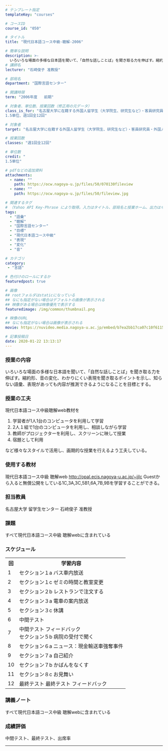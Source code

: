 ```yaml
---
# テンプレート指定
templateKey: "courses"

# コースID
course_id: "050"

# タイトル
title: "現代日本語コース中級-聴解-2006"

# 簡単な説明
description: >-
  いろいろな場面の多様な日本語を聞いて、「自然な話しことば」を聞き取る力を伸ばす。縮約形、音の変化、わかりにくい表現を聞き取るポイントを示し、知らない語彙、表現があっても内容が推測できるようになることを目標とする。 ....
# 講師名
lecturer: "石崎俊子 准教授"

# 部局名
department: "国際言語センター"

# 開講時限
term: "2006年度	前期"

# 対象者、単位数、授業回数（修正用の元データ）
class_is_for: "名古屋大学に在籍する外国人留学生（大学院生、研究生など）・客員研究員・外国人教師で、日本語のレベルが初中級終了程度の人 (留学生センターの実施するプレースメントテストに合格しなければいけない) もしくは留学生センターのSJ200を終了した人
1.5単位、週1回全12回"

# 対象者
target: "名古屋大学に在籍する外国人留学生（大学院生、研究生など）・客員研究員・外国人教師で、日本語のレベルが初中級終了程度の人 (留学生センターの実施するプレースメントテストに合格しなければいけない) もしくは留学生センターのSJ200を終了した人"

# 授業回数
classes: "週1回全12回"

# 単位数
credit: "
1.5単位"

# pdfなどの追加資料
attachments:
  - name: "" 
    path: https://ocw.nagoya-u.jp/files/50/070130fileview
  - name: "" 
    path: https://ocw.nagoya-u.jp/files/50/fileview.jpg

# 関連するタグ
# （Yahoo API Key-Phrase により取得。入力はタイトル、部局名と授業ホーム、出力はキーフレーズ（tags））
tags:
  - "語彙"
  - "聴解"
  - "国際言語センター"
  - "目標"
  - "現代日本語コース中級"
  - "表現"
  - "変化"
  - "音"

# カテゴリ
category:
 - "言語"

# 色付けのロールにするか
featuredpost: true

# 画像
## rootフォルダはstaticになっている
## なにも指定がない場合はデフォルトの画像が表示される
## 映像がある場合は映像優先で表示する
featuredimage: /img/common/thumbnail.png

# 映像のURL
## なにも指定がない場合は画像が表示される
movie: https://nuvideo.media.nagoya-u.ac.jp/embed/b7ea2bb17ca07c10f611511e4423b523b21bb71b

# 記事投稿日
date: 2020-01-22 13:13:17
---
```


### 授業の内容

いろいろな場面の多様な日本語を聞いて、「自然な話しことば」を聞き取る力を伸ばす。縮約形、音の変化、わかりにくい表現を聞き取るポイントを示し、知らない語彙、表現があっても内容が推測できるようになることを目標とする。


### 授業の工夫

現代日本語コース中級聴解web教材を

1. 学習者が1人1台のコンピュータを利用して学習
2. 2人１組で1台のコンピュータを利用し、相談しながら学習
3. 教師がプロジェクターを利用し、スクリーンに映して授業
4. 宿題として利用

など様々なスタイルで活用し、画期的な授業を行えるよう工夫している。





### 使用する教材

現代日本語コース中級 聴解web
<http://opal.ecis.nagoya-u.ac.jp/~ijlc>
Guestから入ると無償公開をしている1C,3A,3C,5B1,6A,7B,9Bを学習することができる。

### 担当教員

名古屋大学 留学生センター 石&#xFA11;俊子 准教授

### 課題

すべて現代日本語コース中級 聴解webに含まれている


<h3>スケジュール</h3>
<table class="basic" width="455">
<tr>
<th width="20" class="center">回</th><th class="center">学習内容</th>
</tr>
<tr>
<td class="center">1</td><td>セクション１a バス車内放送</td>
</tr>
<tr>
<td class="center">2</td><td>セクション１c ゼミの時間と教室変更</td>
</tr>
<tr>
<td class="center">3</td><td>セクション２b レストランで注文する</td>
</tr>
<tr>
<td class="center">4</td><td>セクション３a 電車の案内放送</td>
</tr>
<tr>
<td class="center">5</td><td>セクション３c 休講</td>
</tr>
<tr>
<td class="center">6</td><td>中間テスト</td>
</tr>
<tr>
<td class="center">7</td><td>中間テスト フィードバック<br>セクション５b 病院の受付で聞く</td>
</tr>
<tr>
<td class="center">8</td><td>セクション６a ニュース：現金輸送車強奪事件</td>
</tr>
<tr>
<td class="center">9</td><td>セクション７a 自己紹介</td>
</tr>
<tr>
<td class="center">10</td><td>セクション７b かばんをなくす</td>
</tr>
<tr>
<td class="center">11</td><td>セクション８c お見舞い</td>
</tr>
<tr>
<td class="center">12</td><td>最終テスト 最終テスト フィードバック</td>
</tr>
</table>


### 講義ノート

すべて現代日本語コース中級 聴解webに含まれている





### 成績評価

中間テスト、最終テスト、出席率



-----